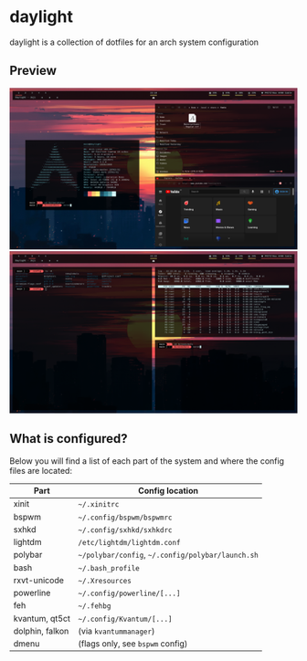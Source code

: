 # daylight
daylight is a collection of dotfiles for an arch system configuration
## Preview
![Screenshot](preview_1.png)
![Screenshot](preview_2.png)
## What is configured?
Below you will find a list of each part of the system and where the config files are located:

Part | Config location
------------ | -------------
xinit | `~/.xinitrc`
bspwm | `~/.config/bspwm/bspwmrc`
sxhkd | `~/.config/sxhkd/sxhkdrc`
lightdm | `/etc/lightdm/lightdm.conf`
polybar | `~/polybar/config`, `~/.config/polybar/launch.sh`
bash | `~/.bash_profile`
rxvt-unicode | `~/.Xresources`
powerline | `~/.config/powerline/[...]`
feh | `~/.fehbg`
kvantum, qt5ct | `~/.config/Kvantum/[...]`
dolphin, falkon | (via `kvantummanager`)
dmenu | (flags only, see `bspwm` config)
